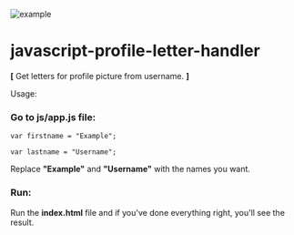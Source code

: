 ![example](https://user-images.githubusercontent.com/68571510/121365918-574e4c00-c939-11eb-809f-a55a1995319d.png)
# javascript-profile-letter-handler
**[** Get letters for profile picture from username. **]**

Usage:

### Go to js/app.js file:

`var firstname = "Example";`

`var lastname = "Username";`

Replace **"Example"** and **"Username"** with the names you want.

### Run:

Run the **index.html** file and if you've done everything right, you'll see the result.



